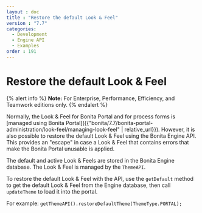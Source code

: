 ```yaml
---
layout : doc
title : "Restore the default Look & Feel"
version : "7.7"
categories:
  - Development
  - Engine API
  - Examples
order : 191
---
```

# Restore the default Look & Feel

{% alert info %}
**Note:** For Enterprise, Performance, Efficiency, and Teamwork editions only.
{% endalert %}

Normally, the Look & Feel for Bonita Portal and for process forms is [managed using Bonita Portal]({{"bonita/7.7/bonita-portal-administration/look-feel/managing-look-feel" | relative_url}}). However, it is also possible to restore the default Look & Feel using the Bonita Engine API. 
This provides an "escape" in case a Look & Feel that contains errors that make the Bonita Portal unusable is applied.

The default and active Look & Feels are stored in the Bonita Engine database. The Look & Feel is managed by the `ThemeAPI`.

To restore the default Look & Feel with the API, use the `getDefault` method to get the default Look & Feel from the Engine database, 
then call `updateTheme` to load it into the portal.

For example:
`
getThemeAPI().restoreDefaultTheme(ThemeType.PORTAL);
`
